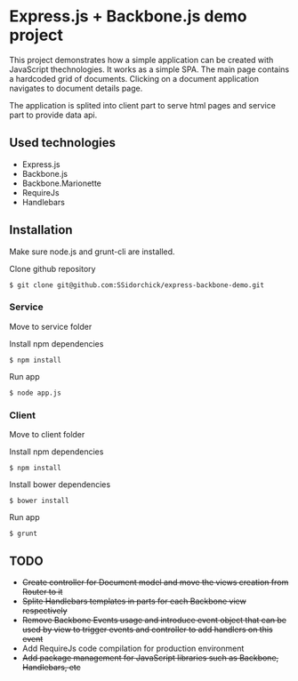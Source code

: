 # Express.js + Backbone.js demo project

This project demonstrates how a simple application can be created with JavaScript thechnologies. It works as a simple SPA. The main page contains a hardcoded grid of documents. Clicking on a document application navigates to document details page.

The application is splited into client part to serve html pages and service part to provide data api.


## Used technologies

* Express.js
* Backbone.js
* Backbone.Marionette
* RequireJs
* Handlebars


## Installation
Make sure node.js and grunt-cli are installed.

Clone github repository

	$ git clone git@github.com:SSidorchick/express-backbone-demo.git

### Service	

Move to service folder
		
Install npm dependencies

	$ npm install
	
Run app

	$ node app.js

### Client

Move to client folder

Install npm dependencies

	$ npm install
	
Install bower dependencies

	$ bower install
	
Run app

	$ grunt


## TODO

* ~~Create controller for Document model and move the views creation from Router to it~~
* ~~Splite Handlebars templates in parts for each Backbone view respectively~~
* ~~Remove Backbone Events usage and introduce event object that can be used by view to trigger events and controller to add handlers on this event~~
* Add RequireJs code compilation for production environment
* ~~Add package management for JavaScript libraries such as Backbone, Handlebars, etc~~ 